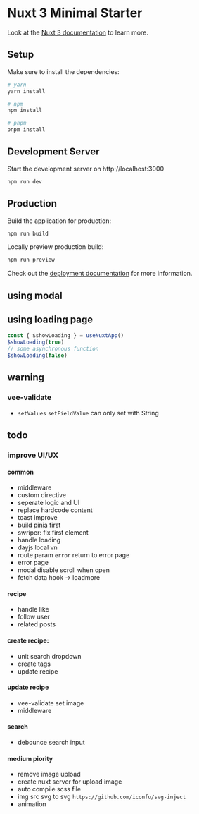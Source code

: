 # Nuxt 3 Minimal Starter

Look at the [Nuxt 3 documentation](https://nuxt.com/docs/getting-started/introduction) to learn more.

## Setup

Make sure to install the dependencies:

```bash
# yarn
yarn install

# npm
npm install

# pnpm
pnpm install
```

## Development Server

Start the development server on http://localhost:3000

```bash
npm run dev
```

## Production

Build the application for production:

```bash
npm run build
```

Locally preview production build:

```bash
npm run preview
```

Check out the [deployment documentation](https://nuxt.com/docs/getting-started/deployment) for more information.


## using modal

## using loading page
```javascript
const { $showLoading } = useNuxtApp()
$showLoading(true)
// some asynchronous function
$showLoading(false)
```

## warning

### vee-validate
- ``setValues`` ``setFieldValue`` can only set with String

## todo

### improve UI/UX

#### common
- middleware
- custom directive
- seperate logic and UI
- replace hardcode content
- toast improve
- build pinia first
- swriper: fix first element
- handle loading
- dayjs local vn
- route param ``error`` return to error page
- error page
- modal disable scroll when open
- fetch data hook -> loadmore

#### recipe
- handle like
- follow user
- related posts

#### create recipe:
- unit search dropdown
- create tags
- update recipe

#### update recipe
- vee-validate set image
- middleware

#### search
- debounce search input

#### medium piority
- remove image upload
- create nuxt server for upload image
- auto compile scss file
- img src svg to svg ``https://github.com/iconfu/svg-inject``
- animation
